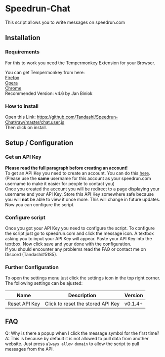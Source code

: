# Speedrun-Chat
This script allows you to write messages on speedrun.com

## Installation
### Requirements
For this to work you need the Tempermonkey Extension for your Browser.

You can get Tempermonkey from here:  
[Firefox](https://addons.mozilla.org/en-US/firefox/addon/tampermonkey/)  
[Opera](https://addons.opera.com/en/extensions/details/tampermonkey-beta/)  
[Chrome](https://chrome.google.com/webstore/detail/tampermonkey/dhdgffkkebhmkfjojejmpbldmpobfkfo)  
Recommended Version: v4.6 by Jan Biniok

### How to install
Open this Link: https://github.com/Tandashi/Speedrun-Chat/raw/master/chat.user.js  
Then click on install.

## Setup / Configuration
### Get an API Key
**Please read the full paragraph before creating an account!**  
To get an API Key you need to create an account. You can do this [here](https://speedrun.tandashi.de/chat/register). (Please use the **same** username for this account as your speedrun.com username to make it easier for people to contact you)  
Once you created the account you will be redirect to a page displaying your username and your API Key. Store this API Key somewhere safe because you will **not** be able to view it once more. This will change in future updates. Now you can configure the script.

### Configure script
Once you got your API Key you need to configure the script. To configure the script just go to speedrun.com and click the message icon. A textbox asking you to input your API Key will appear. Paste your API Key into the textbox. Now click save and your done with the configuration.  
If you should encounter any problems read the FAQ or contact me on Discord (Tandashi#5185).

### Further Configuration
To open the settings menu just click the settings icon in the top right corner. The following settings can be ajusted:

|Name|Description|Version|
|-|-|-|
|Reset API Key|Click to reset the stored API Key|v0.1.4+|

## FAQ
Q: Why is there a popup when I click the message symbol for the first time?  
A: This is because by default it is not allowed to pull data from another website. Just press `always allow domain` to allow the script to pull messages from the API.
